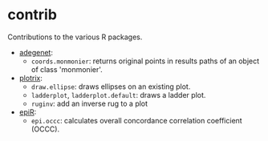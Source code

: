 contrib
=======

Contributions to the various R packages.

* [adegenet](http://cran.r-project.org/package=adegenet):
  - `coords.monmonier`: returns original points in results paths of an object of class 'monmonier'.
* [plotrix](http://cran.r-project.org/package=plotrix):
  - `draw.ellipse`: draws ellipses on an existing plot.
  - `ladderplot`, `ladderplot.default`: draws a ladder plot.
  - `ruginv`: add an inverse rug to a plot
* [epiR](http://cran.r-project.org/package=epiR):
  - `epi.occc`: calculates overall concordance correlation coefficient (OCCC).
